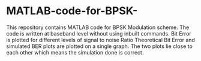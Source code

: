 # MATLAB-code-for-BPSK-
This repository contains MATLAB code for  BPSK Modulation scheme. The code is written at baseband level without using inbuilt commands.
Bit Error is plotted for different levels of signal to noise Ratio
Theoretical Bit Error and simulated BER plots are plotted on a single graph.
The two plots lie close to each other which means the simulation done is correct.
